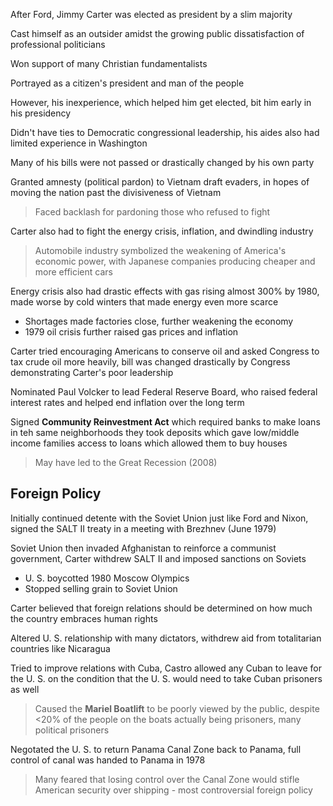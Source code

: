 After Ford, Jimmy Carter was elected as president by a slim majority

Cast himself as an outsider amidst the growing public dissatisfaction of professional politicians

Won support of many Christian fundamentalists

Portrayed as a citizen's president and man of the people

However, his inexperience, which helped him get elected, bit him early in his presidency

Didn't have ties to Democratic congressional leadership, his aides also had limited experience in Washington

Many of his bills were not passed or drastically changed by his own party

Granted amnesty (political pardon) to Vietnam draft evaders, in hopes of moving the nation past the divisiveness of Vietnam

> Faced backlash for pardoning those who refused to fight

Carter also had to fight the energy crisis, inflation, and dwindling industry

> Automobile industry symbolized the weakening of America's economic power, with Japanese companies producing cheaper and more efficient cars

Energy crisis also had drastic effects with gas rising almost 300% by 1980, made worse by cold winters that made energy even more scarce

- Shortages made factories close, further weakening the economy
- 1979 oil crisis further raised gas prices and inflation

Carter tried encouraging Americans to conserve oil and asked Congress to tax crude oil more heavily, bill was changed drastically by Congress demonstrating Carter's poor leadership

Nominated Paul Volcker to lead Federal Reserve Board, who raised federal interest rates and helped end inflation over the long term

Signed **Community Reinvestment Act** which required banks to make loans in teh same neighborhoods they took deposits which gave low/middle income families access to loans which allowed them to buy houses

> May have led to the Great Recession (2008)

## Foreign Policy

Initially continued detente with the Soviet Union just like Ford and Nixon, signed the SALT II treaty in a meeting with Brezhnev (June 1979)

Soviet Union then invaded Afghanistan to reinforce a communist government, Carter withdrew SALT II and imposed sanctions on Soviets

- U. S. boycotted 1980 Moscow Olympics
- Stopped selling grain to Soviet Union

Carter believed that foreign relations should be determined on how much the country embraces human rights

Altered U. S. relationship with many dictators, withdrew aid from totalitarian countries like Nicaragua

Tried to improve relations with Cuba, Castro allowed any Cuban to leave for the U. S. on the condition that the U. S. would need to take Cuban prisoners as well

> Caused the **Mariel Boatlift** to be poorly viewed by the public, despite <20% of the people on the boats actually being prisoners, many political prisoners

Negotated the U. S. to return Panama Canal Zone back to Panama, full control of canal was handed to Panama in 1978 

> Many feared that losing control over the Canal Zone would stifle American security over shipping - most controversial foreign policy
